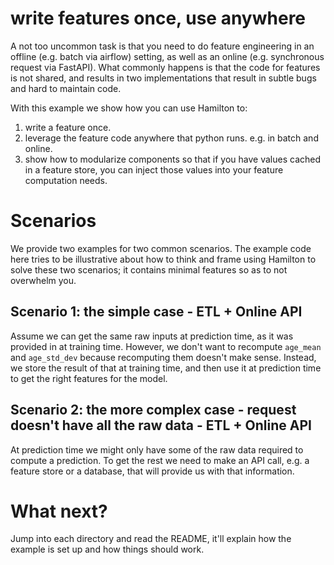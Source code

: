 # write features once, use anywhere
A not too uncommon task is that you need to do feature engineering in an offline (e.g. batch via airflow)
setting, as well as an online (e.g. synchronous request via FastAPI). What commonly
happens is that the code for features is not shared, and results in two implementations
that result in subtle bugs and hard to maintain code.

With this example we show how you can use Hamilton to:

1. write a feature once.
2. leverage the feature code anywhere that python runs. e.g. in batch and online.
3. show how to modularize components so that if you have values cached in a feature store,
you can inject those values into your feature computation needs.

# Scenarios
We provide two examples for two common scenarios. The example code here tries to be illustrative about
how to think and frame using Hamilton to solve these two scenarios; it contains minimal features so as to not
overwhelm you.

## Scenario 1: the simple case - ETL + Online API
Assume we can get the same raw inputs at prediction time, as it was provided in at training time.
However, we don't want to recompute `age_mean` and `age_std_dev` because recomputing them doesn't make sense.
Instead, we store the result of that at training time, and then use it at prediction time to get the right
features for the model.

## Scenario 2: the more complex case - request doesn't have all the raw data - ETL + Online API
At prediction time we might only have some of the raw data required to compute a prediction. To get the rest
we need to make an API call, e.g. a feature store or a database, that will provide us with that information.

# What next?
Jump into each directory and read the README, it'll explain how the example is set up and how things should work.
